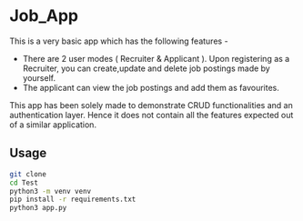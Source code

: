 # Job_App

This is a very basic app which has the following features - 

- There are 2 user modes ( Recruiter & Applicant ). Upon registering as a Recruiter, you can create,update and delete job postings made by yourself.
- The applicant can view the job postings and add them as favourites.

This app has been solely made to demonstrate CRUD functionalities and an authentication layer. Hence it does not contain all the features expected out of a similar application.

## Usage

```sh
git clone 
cd Test
python3 -m venv venv
pip install -r requirements.txt
python3 app.py
```
